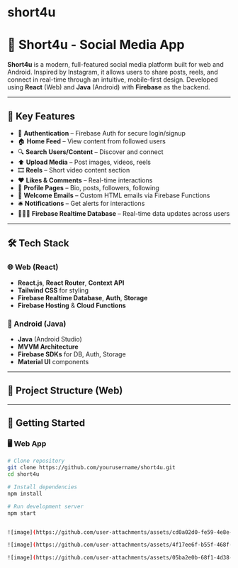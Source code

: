# short4u

# 📱 Short4u - Social Media App

**Short4u** is a modern, full-featured social media platform built for web and Android. Inspired by Instagram, it allows users to share posts, reels, and connect in real-time through an intuitive, mobile-first design. Developed using **React** (Web) and **Java** (Android) with **Firebase** as the backend.

---

## 🌟 Key Features

- 🔐 **Authentication** – Firebase Auth for secure login/signup
- 🏠 **Home Feed** – View content from followed users
- 🔍 **Search Users/Content** – Discover and connect
- ⬆️ **Upload Media** – Post images, videos, reels
- 🎞️ **Reels** – Short video content section
- ❤️ **Likes & Comments** – Real-time interactions
- 👤 **Profile Pages** – Bio, posts, followers, following
- 📧 **Welcome Emails** – Custom HTML emails via Firebase Functions
- 🛎️ **Notifications** – Get alerts for interactions
- 🧑‍🤝‍🧑 **Firebase Realtime Database** – Real-time data updates across users

---

## 🛠 Tech Stack

### 🌐 Web (React)
- **React.js**, **React Router**, **Context API**
- **Tailwind CSS** for styling
- **Firebase Realtime Database**, **Auth**, **Storage**
- **Firebase Hosting** & **Cloud Functions**

### 📱 Android (Java)
- **Java** (Android Studio)
- **MVVM Architecture**
- **Firebase SDKs** for DB, Auth, Storage
- **Material UI** components

---

## 📁 Project Structure (Web)



---

## 🚀 Getting Started

### 🖥 Web App

```bash
# Clone repository
git clone https://github.com/yourusername/short4u.git
cd short4u

# Install dependencies
npm install

# Run development server
npm start


![image](https://github.com/user-attachments/assets/cd0a02d0-fe59-4e8e-a29a-1896de145879)

![image](https://github.com/user-attachments/assets/4f17ee6f-b55f-468f-9fc7-b337e41c3cb2).

![image](https://github.com/user-attachments/assets/05ba2e0b-68f1-4d38-813e-58a173a694a8)

